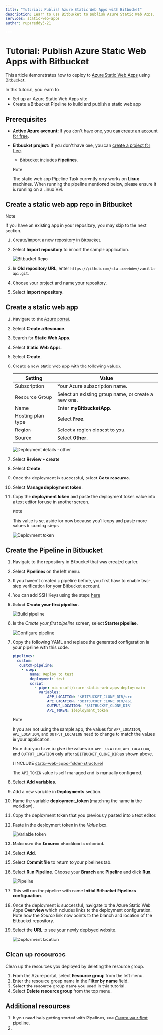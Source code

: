 ```yaml
---
title: "Tutorial: Publish Azure Static Web Apps with Bitbucket"
description: Learn to use Bitbucket to publish Azure Static Web Apps.
services: static-web-apps
author: rupareddy5-21

---
```


# Tutorial: Publish Azure Static Web Apps with Bitbucket

This article demonstrates how to deploy to [Azure Static Web Apps](./overview.md) using [Bitbucket](https://bitbucket.org/).

In this tutorial, you learn to:

- Set up an Azure Static Web Apps site
- Create a Bitbucket Pipeline to build and publish a static web app

## Prerequisites

- **Active Azure account:** If you don't have one, you can [create an account for free](https://azure.microsoft.com/free/).
- **Bitbucket project:** If you don't have one, you can [create a project for free](https://confluence.atlassian.com/bitbucketserver/creating-projects-776639848.html).
  - Bitbucket includes **Pipelines**. 
  
   > [!NOTE]
   > The static web app Pipeline Task currently only works on **Linux** machines. When running the pipeline mentioned below, please ensure it is running on a Linux VM.

## Create a static web app repo in Bitbucket

  > [!NOTE]
  > If you have an existing app in your repository, you may skip to the next section.

1. Create/Import a new repository in Bitbucket.

1. Select **Import repository** to import the sample application.
  
    ![Bitbucket Repo](media/publish-bitbucket/bitbucket-repo.png) 

1. In **Old repository URL**, enter `https://github.com/staticwebdev/vanilla-api.git`.

1. Choose your project and name your repository.

1. Select **Import repository**.

## Create a static web app

1. Navigate to the [Azure portal](https://portal.azure.com).

1. Select **Create a Resource**.

1. Search for **Static Web Apps**.

1. Select **Static Web Apps**.

1. Select **Create**.

1. Create a new static web app with the following values.

    | Setting | Value |
    |---|---|
    | Subscription | Your Azure subscription name. |
    | Resource Group | Select an existing group name, or create a new one. |
    | Name | Enter **myBitbucketApp**. |
    | Hosting plan type | Select **Free**. |
    | Region | Select a region closest to you. |
    | Source | Select **Other**. |

    ![Deployment details - other](media/publish-bitbucket/azure-portal-static-web-apps-bitbucket.png)


1. Select **Review + create**

1. Select **Create**.

1. Once the deployment is successful, select **Go to resource**.

1. Select **Manage deployment token**.

1. Copy the **deployment token** and paste the deployment token value into a text editor for use in another screen.

    > [!NOTE]
    > This value is set aside for now because you'll copy and paste more values in coming steps.

    ![Deployment token](media/publish-bitbucket/deployment-token.png)

## Create the Pipeline in Bitbucket

1. Navigate to the repository in Bitbucket that was created earlier.

2. Select **Pipelines** on the left menu.

3. If you haven't created a pipeline before, you first have to enable two-step verification for your Bitbucket account.

4. You can add SSH Keys using the steps [here](https://support.atlassian.com/bitbucket-cloud/docs/set-up-an-ssh-key/)

5. Select **Create your first pipeline**.

    ![Build pipeline](media/publish-bitbucket/select-pipeline.png)

6. In the *Create your first pipeline* screen, select **Starter pipeline**.

    ![Configure pipeline](media/publish-bitbucket/starter-pipeline.png)

7. Copy the following YAML and replace the generated configuration in your pipeline with this code.

    ```yaml
    pipelines:
      custom:
       custom-pipeline:
        - step: 
            name: Deploy to test
            deployment: test
            script:
              - pipe: microsoft/azure-static-web-apps-deploy:main
                variables:
                    APP_LOCATION: '$BITBUCKET_CLONE_DIR/src'
                    API_LOCATION: '$BITBUCKET_CLONE_DIR/api'
                    OUTPUT_LOCATION: '$BITBUCKET_CLONE_DIR'
                    API_TOKEN: $deployment_token
    ```

    > [!NOTE]
    > If you are not using the sample app, the values for `APP_LOCATION`, `API_LOCATION`, and `OUTPUT_LOCATION` need  to change to match the values in your application.
    > 
    > Note that you have to give the values for `APP_LOCATION`, `API_LOCATION`, and `OUTPUT_LOCATION` only after `$BITBUCKET_CLONE_DIR` as shown above.

    [!INCLUDE [static-web-apps-folder-structure](../../blob/main/includes/static-web-apps-folder-structure)]

    The `API_TOKEN` value is self managed and is manually configured.

8. Select **Add variables**.

9. Add a new variable in **Deployments** section.

10. Name the variable **deployment_token** (matching the name in the workflow).

11. Copy the deployment token that you previously pasted into a text editor.

12. Paste in the deployment token in the _Value_ box.

    ![Variable token](media/publish-bitbucket/variable-token2.png)

13. Make sure the **Secured** checkbox is selected.

14. Select **Add**.

15. Select **Commit file** to return to your pipelines tab.

16. Select **Run Pipeline**. Choose your **Branch** and **Pipeline** and click **Run**.

    ![Pipeline](media/publish-bitbucket/run-pipeline.png)

17. This will run the pipeline with name **Initial Bitbucket Pipelines configuration**.

18. Once the deployment is successful, navigate to the Azure Static Web Apps **Overview** which includes links to the deployment configuration. Note how the _Source_ link now points to the branch and location of the Bitbucket repository.

19. Select the **URL** to see your newly deployed website.

    ![Deployment location](media/publish-bitbucket/deployment-location.png)

## Clean up resources

Clean up the resources you deployed by deleting the resource group.

1. From the Azure portal, select **Resource group** from the left menu.
2. Enter the resource group name in the **Filter by name** field.
3. Select the resource group name you used in this tutorial.
4. Select **Delete resource group** from the top menu.


## Additional resources

1. If you need help getting started with Pipelines, see [Create your first pipeline](https://support.atlassian.com/bitbucket-cloud/docs/get-started-with-bitbucket-pipelines/).
2. 
